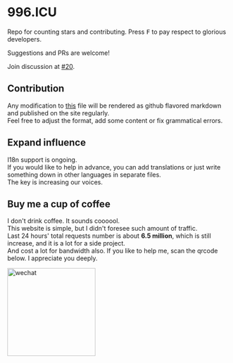 996.ICU
===

Repo for counting stars and contributing. Press <kbd>F</kbd> to pay respect to glorious developers.

Suggestions and PRs are welcome!

Join discussion at [#20](https://github.com/996icu/996.ICU/issues/20).

Contribution
---
Any modification to [this](https://github.com/996icu/996.ICU/blob/master/zh_CN.md) file will be rendered as github flavored markdown and published on the site regularly.   
Feel free to adjust the format, add some content or fix grammatical errors.

Expand influence
---
I18n support is ongoing.  
If you would like to help in advance, you can add translations or just write something down in other languages in separate files.   
The key is increasing our voices.

Buy me a cup of coffee
---
I don't drink coffee. It sounds coooool.   
This website is simple, but I didn't foresee such amount of traffic.   
Last 24 hours' total requests number is about **6.5 million**, which is still increase, and it is a lot for a side project.  
And cost a lot for bandwidth also.
If you like to help me, scan the qrcode below. I appreciate you deeply.

<img src="https://i.loli.net/2019/03/27/5c9b683446095.jpeg" alt="wechat" width="200"/>

